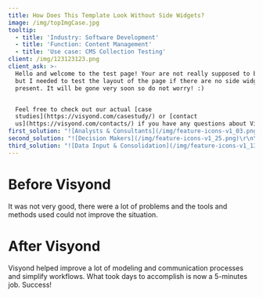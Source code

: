 ```yaml
---
title: How Does This Template Look Without Side Widgets?
image: /img/topImgCase.jpg
tooltip:
  - title: 'Industry: Software Development'
  - title: 'Function: Content Management'
  - title: 'Use case: CMS Collection Testing'
client: /img/123123123.png
client_ask: >-
  Hello and welcome to the test page! Your are not really supposed to be here
  but I needed to test the layout of the page if there are no side widgets
  present. It will be gone very soon so do not worry! :)


  Feel free to check out our actual [case
  studies](https://visyond.com/casestudy/) or [contact
  us](https://visyond.com/contacts/) if you have any questions about Visyond!
first_solution: "![Analysts & Consultants](/img/feature-icons-v1_03.png)\r\n\r\n## [**Analysts and Consultants**](https://visyond.com/solutions/analysts-and-consultants/)\r\n"
second_solution: "![Decision Makers](/img/feature-icons-v1_25.png)\r\n\r\n## [**Decision Makers**](https://visyond.com/solutions/decision-makers/)\r\n"
third_solution: "![Data Input & Consolidation](/img/feature-icons-v1_13.png)\r\n\r\n## [**Data Input & Consolidation**](https://visyond.com/solutions/data-input-and-consolidation/)\r\n"
---
```

# Before Visyond

It was not very good, there were a lot of problems and the tools and methods used could not improve the situation.

# After Visyond

Visyond helped improve a lot of modeling and communication processes and simplify workflows. What took days to accomplish is now a 5-minutes job. Success!
